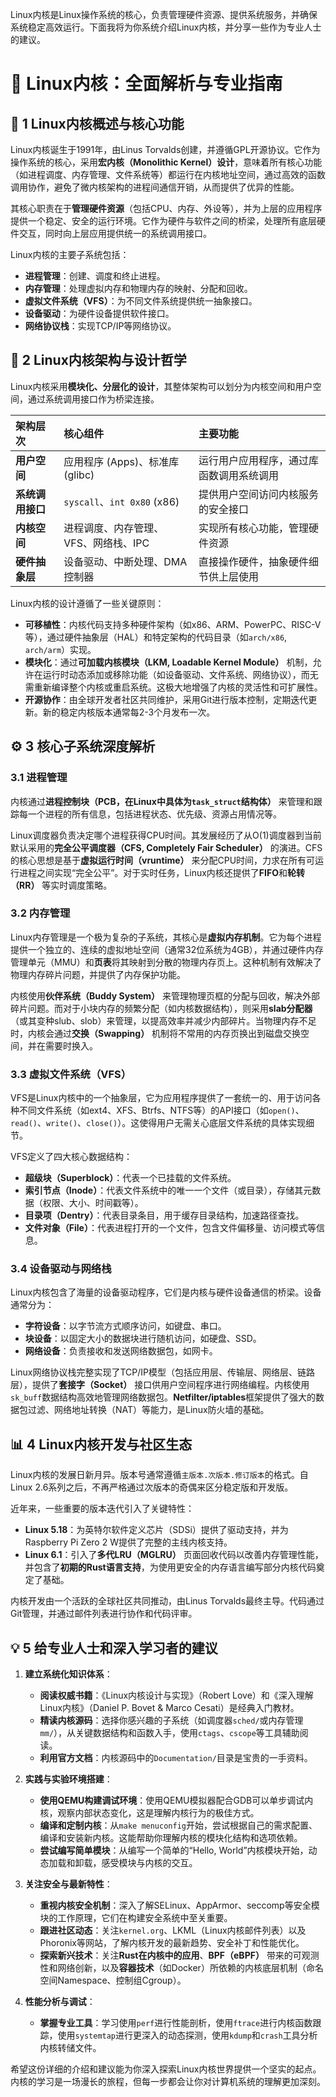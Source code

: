 Linux内核是Linux操作系统的核心，负责管理硬件资源、提供系统服务，并确保系统稳定高效运行。下面我将为你系统介绍Linux内核，并分享一些作为专业人士的建议。

# 🐧 Linux内核：全面解析与专业指南

## 📌 1 Linux内核概述与核心功能

Linux内核诞生于1991年，由Linus Torvalds创建，并遵循GPL开源协议。它作为操作系统的核心，采用**宏内核（Monolithic Kernel）设计**，意味着所有核心功能（如进程调度、内存管理、文件系统等）都运行在内核地址空间，通过高效的函数调用协作，避免了微内核架构的进程间通信开销，从而提供了优异的性能。

其核心职责在于**管理硬件资源**（包括CPU、内存、外设等），并为上层的应用程序提供一个稳定、安全的运行环境。它作为硬件与软件之间的桥梁，处理所有底层硬件交互，同时向上层应用提供统一的系统调用接口。

Linux内核的主要子系统包括：
-   **进程管理**：创建、调度和终止进程。
-   **内存管理**：处理虚拟内存和物理内存的映射、分配和回收。
-   **虚拟文件系统（VFS）**：为不同文件系统提供统一抽象接口。
-   **设备驱动**：为硬件设备提供软件接口。
-   **网络协议栈**：实现TCP/IP等网络协议。

## 🔧 2 Linux内核架构与设计哲学

Linux内核采用**模块化、分层化的设计**，其整体架构可以划分为内核空间和用户空间，通过系统调用接口作为桥梁连接。

| **架构层次** | **核心组件** | **主要功能** |
| :--- | :--- | :--- |
| **用户空间** | 应用程序 (Apps)、标准库 (glibc) | 运行用户应用程序，通过库函数调用系统调用 |
| **系统调用接口** | `syscall`、`int 0x80` (x86) | 提供用户空间访问内核服务的安全接口 |
| **内核空间** | 进程调度、内存管理、VFS、网络栈、IPC | 实现所有核心功能，管理硬件资源 |
| **硬件抽象层** | 设备驱动、中断处理、DMA控制器 | 直接操作硬件，抽象硬件细节供上层使用 |

Linux内核的设计遵循了一些关键原则：
-   **可移植性**：内核代码支持多种硬件架构（如x86、ARM、PowerPC、RISC-V等），通过硬件抽象层（HAL）和特定架构的代码目录（如`arch/x86`, `arch/arm`）实现。
-   **模块化**：通过**可加载内核模块（LKM, Loadable Kernel Module）** 机制，允许在运行时动态添加或移除功能（如设备驱动、文件系统、网络协议），而无需重新编译整个内核或重启系统。这极大地增强了内核的灵活性和可扩展性。
-   **开源协作**：由全球开发者社区共同维护，采用Git进行版本控制，定期迭代更新。新的稳定内核版本通常每2-3个月发布一次。

## ⚙️ 3 核心子系统深度解析

### 3.1 进程管理
内核通过**进程控制块（PCB，在Linux中具体为`task_struct`结构体）** 来管理和跟踪每一个进程的所有信息，包括进程状态、优先级、资源占用情况等。

Linux调度器负责决定哪个进程获得CPU时间。其发展经历了从O(1)调度器到当前默认采用的**完全公平调度器（CFS, Completely Fair Scheduler）** 的演进。CFS的核心思想是基于**虚拟运行时间（vruntime）** 来分配CPU时间，力求在所有可运行进程之间实现“完全公平”。对于实时任务，Linux内核还提供了**FIFO**和**轮转（RR）** 等实时调度策略。

### 3.2 内存管理
Linux内存管理是一个极为复杂的子系统，其核心是**虚拟内存机制**。它为每个进程提供一个独立的、连续的虚拟地址空间（通常32位系统为4GB），并通过硬件内存管理单元（MMU）和**页表**将其映射到分散的物理内存页上。这种机制有效解决了物理内存碎片问题，并提供了内存保护功能。

内核使用**伙伴系统（Buddy System）** 来管理物理页框的分配与回收，解决外部碎片问题。而对于小块内存的频繁分配（如内核数据结构），则采用**slab分配器**（或其变种slub、slob）来管理，以提高效率并减少内部碎片。当物理内存不足时，内核会通过**交换（Swapping）** 机制将不常用的内存页换出到磁盘交换空间，并在需要时换入。

### 3.3 虚拟文件系统（VFS）
VFS是Linux内核中的一个抽象层，它为应用程序提供了一套统一的、用于访问各种不同文件系统（如ext4、XFS、Btrfs、NTFS等）的API接口（如`open()`、`read()`、`write()`、`close()`）。这使得用户无需关心底层文件系统的具体实现细节。

VFS定义了四大核心数据结构：
-   **超级块（Superblock）**：代表一个已挂载的文件系统。
-   **索引节点（Inode）**：代表文件系统中的唯一一个文件（或目录），存储其元数据（权限、大小、时间戳等）。
-   **目录项（Dentry）**：代表目录条目，用于缓存目录结构，加速路径查找。
-   **文件对象（File）**：代表进程打开的一个文件，包含文件偏移量、访问模式等信息。

### 3.4 设备驱动与网络栈
Linux内核包含了海量的设备驱动程序，它们是内核与硬件设备通信的桥梁。设备通常分为：
-   **字符设备**：以字节流方式顺序访问，如键盘、串口。
-   **块设备**：以固定大小的数据块进行随机访问，如硬盘、SSD。
-   **网络设备**：负责接收和发送网络数据包，如网卡。

Linux网络协议栈完整实现了TCP/IP模型（包括应用层、传输层、网络层、链路层），提供了**套接字（Socket）** 接口供用户空间程序进行网络编程。内核使用`sk_buff`数据结构高效地管理网络数据包。**Netfilter/iptables**框架提供了强大的数据包过滤、网络地址转换（NAT）等能力，是Linux防火墙的基础。

## 📊 4 Linux内核开发与社区生态
Linux内核的发展日新月异。版本号通常遵循`主版本.次版本.修订版本`的格式。自Linux 2.6系列之后，不再严格通过次版本的奇偶来区分稳定版和开发版。

近年来，一些重要的版本迭代引入了关键特性：
-   **Linux 5.18**：为英特尔软件定义芯片（SDSi）提供了驱动支持，并为Raspberry Pi Zero 2 W提供了完整的主线内核支持。
-   **Linux 6.1**：引入了**多代LRU（MGLRU）** 页面回收代码以改善内存管理性能，并包含了**初期的Rust语言支持**，为使用更安全的内存语言编写部分内核代码奠定了基础。

内核开发由一个活跃的全球社区共同推动，由Linus Torvalds最终主导。代码通过Git管理，并通过邮件列表进行协作和代码评审。

## 💡 5 给专业人士和深入学习者的建议

1.  **建立系统化知识体系**：
    *   **阅读权威书籍**：《Linux内核设计与实现》（Robert Love）和《深入理解Linux内核》（Daniel P. Bovet & Marco Cesati）是经典入门教材。
    *   **精读内核源码**：选择你感兴趣的子系统（如调度器`sched/`或内存管理`mm/`），从关键数据结构和函数入手，使用`ctags`、`cscope`等工具辅助阅读。
    *   **利用官方文档**：内核源码中的`Documentation/`目录是宝贵的一手资料。

2.  **实践与实验环境搭建**：
    *   **使用QEMU构建调试环境**：使用QEMU模拟器配合GDB可以单步调试内核，观察内部状态变化，这是理解内核行为的极佳方式。
    *   **编译和定制内核**：从`make menuconfig`开始，尝试根据自己的需求配置、编译和安装新内核。这能帮助你理解内核的模块化结构和选项依赖。
    *   **尝试编写简单模块**：从编写一个简单的“Hello, World”内核模块开始，动态加载和卸载，感受模块与内核的交互。

3.  **关注安全与最新特性**：
    *   **重视内核安全机制**：深入了解SELinux、AppArmor、seccomp等安全模块的工作原理，它们在构建安全系统中至关重要。
    *   **跟进社区动态**：关注`kernel.org`、LKML（Linux内核邮件列表）以及Phoronix等网站，了解内核开发的最新趋势、安全补丁和性能优化。
    *   **探索新兴技术**：关注**Rust在内核中的应用**、**BPF（eBPF）** 带来的可观测性和网络创新，以及**容器技术**（如Docker）所依赖的内核底层机制（命名空间Namespace、控制组Cgroup）。

4.  **性能分析与调试**：
    *   **掌握专业工具**：学习使用`perf`进行性能剖析，使用`ftrace`进行内核函数跟踪，使用`systemtap`进行更深入的动态探测，使用`kdump`和`crash`工具分析内核转储文件。

希望这份详细的介绍和建议能为你深入探索Linux内核世界提供一个坚实的起点。内核的学习是一场漫长的旅程，但每一步都会让你对计算机系统的理解更加深刻。